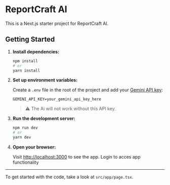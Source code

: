 # ReportCraft AI

This is a Next.js starter project for ReportCraft AI.

## Getting Started

1. **Install dependencies:**

   ```bash
   npm install
   # or
   yarn install
   ```

2. **Set up environment variables:**

   Create a `.env` file in the root of the project and add your [Gemini API key](https://ai.google.dev/gemini-api/docs/quickstart):

   ```
   GEMINI_API_KEY=your_gemini_api_key_here
   ```

   > ⚠️ The Ai will not work without this API key.

3. **Run the development server:**

   ```bash
   npm run dev
   # or
   yarn dev
   ```

4. **Open your browser:**

   Visit [http://localhost:3000](http://localhost:3000) to see the app.
   Login to acces app functionality

---

To get started with the code, take a look at `src/app/page.tsx`.
